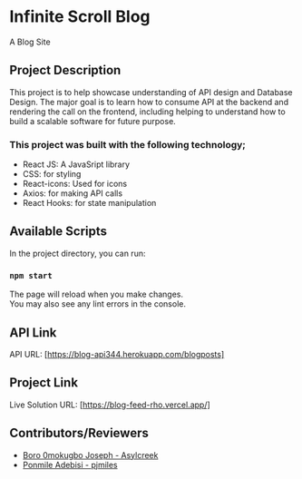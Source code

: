 # Infinite Scroll Blog
A Blog Site

## Project Description
This project is to help showcase understanding of API design and Database Design. The major goal is to learn how to consume API at the backend and rendering the call on the frontend, including helping to understand how to build a scalable software for future purpose.

### This project was built with the following technology;

 * React JS: A JavaSript library
 * CSS: for styling
 * React-icons: Used for icons
 * Axios: for making API calls
 * React Hooks: for state manipulation


## Available Scripts

In the project directory, you can run:

### `npm start`

The page will reload when you make changes.\
You may also see any lint errors in the console.

## API Link
API URL: [https://blog-api344.herokuapp.com/blogposts]


## Project Link
Live Solution URL: [https://blog-feed-rho.vercel.app/]


## Contributors/Reviewers
 * <a href = "https://github.com/Asylcreek">Boro 0mokugbo Joseph - Asylcreek</a>
* <a href = "https://github.com/pjmiles">Ponmile Adebisi - pjmiles</a> 
